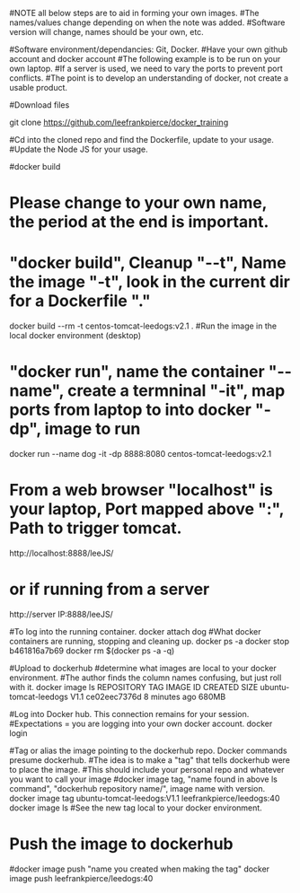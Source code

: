 #NOTE all below steps are to aid in forming your own images. 
#The names/values change depending on when the note was added. 
#Software version will change, names should be your own, etc.

#Software environment/dependancies: Git, Docker.
#Have your own github account and docker account
#The following example is to be run on your own laptop.
#If a server is used, we need to vary the ports to prevent port conflicts.
#The point is to develop an understanding of docker, not create a usable product.

#Download files

git clone https://github.com/leefrankpierce/docker_training

#Cd into the cloned repo and find the Dockerfile, update to your usage. 
#Update the Node JS for your usage.

#docker build 
# Please change to your own name, the period at the end is important.
# "docker build", Cleanup "--t", Name the image "-t", look in the current dir for a Dockerfile "."
docker build --rm -t centos-tomcat-leedogs:v2.1 . 
#Run the image in the local docker environment (desktop) 
# "docker run", name the container "--name", create a termninal "-it", map ports from laptop to into docker "-dp", image to run
docker run --name dog -it -dp 8888:8080 centos-tomcat-leedogs:v2.1  
# From a web browser "localhost" is your laptop, Port mapped above ":", Path to trigger tomcat.
http://localhost:8888/leeJS/
# or if running from a server
http://server IP:8888/leeJS/

#To log into the running container.
docker attach dog
#What docker containers are running, stopping and cleaning up.
docker ps -a
docker stop b461816a7b69
docker rm $(docker ps -a -q)

#Upload to dockerhub
#determine what images are local to your docker environment.
#The author finds the column names confusing, but just roll with it.
docker image ls
REPOSITORY              TAG       IMAGE ID       CREATED         SIZE
ubuntu-tomcat-leedogs   V1.1      ce02eec7376d   8 minutes ago   680MB

#Log into Docker hub. This connection remains for your session.
#Expectations = you are logging into your own docker account.
docker login 

#Tag or alias the image pointing to the dockerhub repo. Docker commands presume dockerhub. 
#The idea is to make a "tag" that tells dockerhub were to place the image.
#This should include your personal repo and whatever you want to call your image
#docker image tag, "name found in above ls command", "dockerhub repository name/", image name with version. 
docker image tag ubuntu-tomcat-leedogs:V1.1 leefrankpierce/leedogs:40
docker image ls
#See the new tag local to your docker environment.
# Push the image to dockerhub
#docker image push "name you created when making the tag"
docker image push leefrankpierce/leedogs:40
